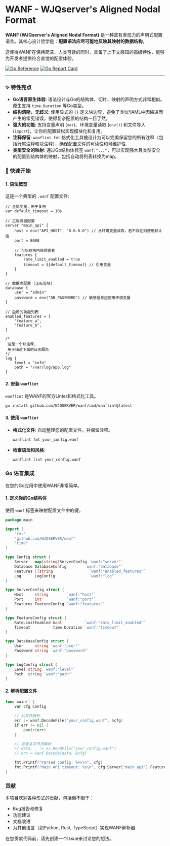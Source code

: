 # WANF - WJQserver's Aligned Nodal Format

**WANF (WJQserver's Aligned Nodal Format)** 是一种富有表现力的声明式配置语言。其核心设计哲学是：**配置语法应尽可能地反映其映射的数据结构**。

这使得WANF在保持简洁、人类可读的同时，具备了上下文感知的高级特性，能够为开发者提供符合直觉的配置体验。

[![Go Reference](https://pkg.go.dev/badge/wanf.svg)](https://pkg.go.dev/github.com/WJQSERVER/wanf)
[![Go Report Card](https://goreportcard.com/badge/github.com/WJQSERVER/wanf)](https://goreportcard.com/report/github.com/WJQSERVER/wanf)

---

### ✨ 特性亮点

*   **Go语言原生体验**: 语法设计与Go的结构体、切片、映射的声明方式非常相似。原生支持 `time.Duration` 等Go类型。
*   **结构清晰，无歧义**: 使用显式的 `{}` 定义块边界，避免了类似YAML中因缩进而产生的常见错误，使得复杂配置的结构一目了然。
*   **强大的功能**: 支持变量声明 (`var`)、环境变量读取 (`env()`) 和文件导入 (`import`)，让你的配置轻松实现模块化和复用。
*   **注释保留**: `wanflint fmt` 格式化工具被设计为可以完美保留您的所有注释（包括行尾注释和块注释），确保配置文件的可读性和可维护性.
*   **类型安全的映射**: 通过Go结构体标签 `wanf:"..."`，可以实现强大且类型安全的配置到结构体的映射，包括自动将列表转换为map。

### 🚀 快速开始

#### 1. 语法概览

这是一个典型的 `.wanf` 配置文件:

```wanf
// 全局变量，用于复用
var default_timeout = 10s

// 主服务器配置
server "main_api" {
    host = env("API_HOST", "0.0.0.0") // 从环境变量读取，若不存在则使用默认值
    port = 8080

    // 可以在块内继续嵌套
    features {
        rate_limit_enabled = true
        timeout = ${default_timeout} // 引用变量
    }
}

// 数据库配置 (无标签块)
database {
    user = "admin"
    password = env("DB_PASSWORD") // 敏感信息应使用环境变量
}

// 启用的功能列表
enabled_features = [
    "feature_a",
    "feature_b",
]

/*
 这是一个块注释,
 用于描述下面的日志服务
*/
log {
    level = "info"
    path = "/var/log/app.log"
}
```

#### 2. 安装 `wanflint`

`wanflint` 是WANF的官方Linter和格式化工具。

```sh
go install github.com/WJQSERVER/wanf/cmd/wanflint@latest
```

#### 3. 使用 `wanflint`

*   **格式化文件**: 自动整理您的配置文件，并保留注释。

    ```sh
    wanflint fmt your_config.wanf
    ```

*   **检查语法和风格**:

    ```sh
    wanflint lint your_config.wanf
    ```

### Go 语言集成

在您的Go应用中使用WANF非常简单。

#### 1. 定义你的Go结构体

使用 `wanf` 标签来映射配置文件中的键。

```go
package main

import (
    "fmt"
    "github.com/WJQSERVER/wanf"
    "time"
)

type Config struct {
    Server   map[string]ServerConfig `wanf:"server"`
    Database DatabaseConfig        `wanf:"database"`
    Features []string                `wanf:"enabled_features"`
    Log      LogConfig               `wanf:"log"`
}

type ServerConfig struct {
    Host     string        `wanf:"host"`
    Port     int           `wanf:"port"`
    Features FeatureConfig `wanf:"features"`
}

type FeatureConfig struct {
    RateLimitEnabled bool          `wanf:"rate_limit_enabled"`
    Timeout          time.Duration `wanf:"timeout"`
}

type DatabaseConfig struct {
    User     string `wanf:"user"`
    Password string `wanf:"password"`
}

type LogConfig struct {
    Level string `wanf:"level"`
    Path  string `wanf:"path"`
}
```

#### 2. 解析配置文件

```go
func main() {
    var cfg Config

    // 从文件解析
    err := wanf.DecodeFile("your_config.wanf", &cfg)
    if err != nil {
        panic(err)
    }

    // 或者从字节流解析
    // data, _ := os.ReadFile("your_config.wanf")
    // err = wanf.Decode(data, &cfg)

    fmt.Printf("Parsed config: %+v\n", cfg)
    fmt.Printf("Main API timeout: %s\n", cfg.Server["main_api"].Features.Timeout)
}
```

### 贡献

本项目欢迎各种形式的贡献，包括但不限于：
*   Bug报告和修复
*   功能建议
*   文档改进
*   为其他语言（如Python, Rust, TypeScript）实现WANF解析器

在您贡献代码前，请先创建一个Issue来讨论您的想法。
